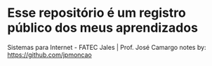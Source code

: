 # Esse repositório é um registro público dos meus aprendizados
Sistemas para Internet - FATEC Jales | Prof. José Camargo
notes by: https://github.com/jpmoncao